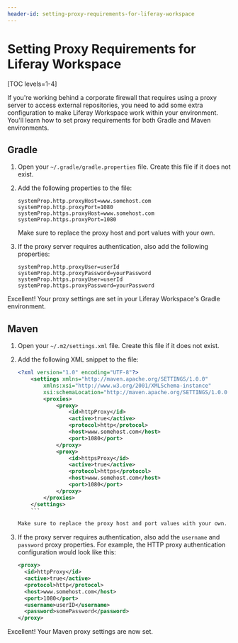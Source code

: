 ```yaml
---
header-id: setting-proxy-requirements-for-liferay-workspace
---
```


# Setting Proxy Requirements for Liferay Workspace

[TOC levels=1-4]

If you're working behind a corporate firewall that requires using a proxy server
to access external repositories, you need to add some extra configuration to
make Liferay Workspace work within your environment. You'll learn how to set
proxy requirements for both Gradle and Maven environments.

## Gradle

1.  Open your `~/.gradle/gradle.properties` file. Create this file if it does
    not exist.

2.  Add the following properties to the file:

    ```properties
    systemProp.http.proxyHost=www.somehost.com
    systemProp.http.proxyPort=1080
    systemProp.https.proxyHost=www.somehost.com
    systemProp.https.proxyPort=1080
    ```

    Make sure to replace the proxy host and port values with your own.

3.  If the proxy server requires authentication, also add the following
    properties:

        systemProp.http.proxyUser=userId
        systemProp.http.proxyPassword=yourPassword
        systemProp.https.proxyUser=userId
        systemProp.https.proxyPassword=yourPassword

Excellent! Your proxy settings are set in your Liferay Workspace's Gradle
environment.

## Maven

1.  Open your `~/.m2/settings.xml` file. Create this file if it does not exist.

2.  Add the following XML snippet to the file:

    ```xml
    <?xml version="1.0" encoding="UTF-8"?>
        <settings xmlns="http://maven.apache.org/SETTINGS/1.0.0"
            xmlns:xsi="http://www.w3.org/2001/XMLSchema-instance"
            xsi:schemaLocation="http://maven.apache.org/SETTINGS/1.0.0 http://maven.apache.org/xsd/settings-1.0.0.xsd">
            <proxies>
                <proxy>
                    <id>httpProxy</id>
                    <active>true</active>
                    <protocol>http</protocol>
                    <host>www.somehost.com</host>
                    <port>1080</port>
                </proxy>
                <proxy>
                    <id>httpsProxy</id>
                    <active>true</active>
                    <protocol>https</protocol>
                    <host>www.somehost.com</host>
                    <port>1080</port>
                </proxy>
            </proxies>
        </settings>
        ```

    Make sure to replace the proxy host and port values with your own.

3.  If the proxy server requires authentication, also add the `username` and
    `password` proxy properties. For example, the HTTP proxy authentication
    configuration would look like this:

    ```xml
    <proxy>
      <id>httpProxy</id>
      <active>true</active>
      <protocol>http</protocol>
      <host>www.somehost.com</host>
      <port>1080</port>
      <username>userID</username>
      <password>somePassword</password>
    </proxy>
    ```

Excellent! Your Maven proxy settings are now set.
